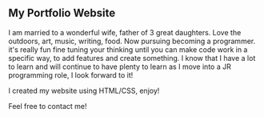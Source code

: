 My Portfolio Website
---
I am married to a wonderful wife, father of 3 great daughters. 
Love the outdoors, art, music, writing, food. 
Now pursuing becoming a programmer. 
it's really fun fine tuning your thinking until you can make code 
work in a specific way, to add features and create something.
I know that I have a lot to learn and will continue to have plenty
to learn as I move into a JR programming role, I look forward to it!

I created my website using HTML/CSS, enjoy!

Feel free to contact me!
